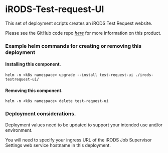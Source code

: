 <!--
BSD 3-Clause All rights reserved.

SPDX-License-Identifier: BSD 3-Clause
-->

# iRODS-Test-request-UI
This set of deployment scripts creates an iRODS Test Request website. 

Please see the GitHub code repo *[here](https://github.com/PhillipsOwen/irods-testrequest-ui)* for more information on this product.

### Example helm commands for creating or removing this deployment

#### Installing this component.
```shell
helm -n <k8s namespace> upgrade --install test-request-ui ./irods-testrequest-ui/
```
#### Removing this component.
```shell
helm -n <k8s namespace> delete test-request-ui
```

### Deployment considerations.
Deployment values need to be updated to support your intended use and/or environment. 

You will need to specify your ingress URL of the iRODS Job Supervisor Settings web service hostname in this deployment.